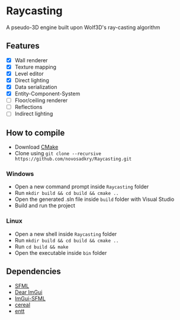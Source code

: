 # Raycasting
A pseudo-3D engine built upon Wolf3D's ray-casting algorithm

## Features
* [x] Wall renderer
* [x] Texture mapping
* [x] Level editor
* [x] Direct lighting
* [x] Data serialization
* [x] Entity-Component-System
* [ ] Floor/ceiling renderer
* [ ] Reflections
* [ ] Indirect lighting

## How to compile

* Download [CMake](https://cmake.org/download/)
* Clone using `git clone --recursive https://github.com/novosadkry/Raycasting.git`

### Windows

* Open a new command prompt inside `Raycasting` folder
* Run `mkdir build && cd build && cmake ..`
* Open the generated .sln file inside `build` folder with Visual Studio
* Build and run the project

### Linux

* Open a new shell inside `Raycasting` folder
* Run `mkdir build && cd build && cmake ..`
* Run `cd build && make`
* Open the executable inside `bin` folder

## Dependencies
* [SFML](https://www.sfml-dev.org/)
* [Dear ImGui](https://github.com/ocornut/imgui)
* [ImGui-SFML](https://github.com/eliasdaler/imgui-sfml)
* [cereal](https://github.com/USCiLab/cereal)
* [entt](https://github.com/skypjack/entt)
